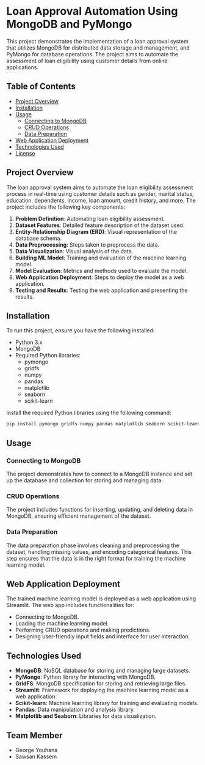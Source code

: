 # Loan Approval Automation Using MongoDB and PyMongo

This project demonstrates the implementation of a loan approval system that utilizes MongoDB for distributed data storage and management, and PyMongo for database operations. The project aims to automate the assessment of loan eligibility using customer details from online applications.

## Table of Contents

- [Project Overview](#project-overview)
- [Installation](#installation)
- [Usage](#usage)
  - [Connecting to MongoDB](#connecting-to-mongodb)
  - [CRUD Operations](#crud-operations)
  - [Data Preparation](#data-preparation)
- [Web Application Deployment](#web-application-deployment)
- [Technologies Used](#technologies-used)
- [License](#license)

## Project Overview

The loan approval system aims to automate the loan eligibility assessment process in real-time using customer details such as gender, marital status, education, dependents, income, loan amount, credit history, and more. The project includes the following key components:
1. **Problem Definition**: Automating loan eligibility assessment.
2. **Dataset Features**: Detailed feature description of the dataset used.
3. **Entity-Relationship Diagram (ERD)**: Visual representation of the database schema.
4. **Data Preprocessing**: Steps taken to preprocess the data.
5. **Data Visualization**: Visual analysis of the data.
6. **Building ML Model**: Training and evaluation of the machine learning model.
7. **Model Evaluation**: Metrics and methods used to evaluate the model.
8. **Web Application Deployment**: Steps to deploy the model as a web application.
9. **Testing and Results**: Testing the web application and presenting the results.

## Installation

To run this project, ensure you have the following installed:

- Python 3.x
- MongoDB
- Required Python libraries:
  - pymongo
  - gridfs
  - numpy
  - pandas
  - matplotlib
  - seaborn
  - scikit-learn

Install the required Python libraries using the following command:

```bash
pip install pymongo gridfs numpy pandas matplotlib seaborn scikit-learn
```

## Usage

### Connecting to MongoDB

The project demonstrates how to connect to a MongoDB instance and set up the database and collection for storing and managing data.

### CRUD Operations

The project includes functions for inserting, updating, and deleting data in MongoDB, ensuring efficient management of the dataset.

### Data Preparation

The data preparation phase involves cleaning and preprocessing the dataset, handling missing values, and encoding categorical features. This step ensures that the data is in the right format for training the machine learning model.

## Web Application Deployment

The trained machine learning model is deployed as a web application using Streamlit. The web app includes functionalities for:
- Connecting to MongoDB.
- Loading the machine learning model.
- Performing CRUD operations and making predictions.
- Designing user-friendly input fields and interface for user interaction.

## Technologies Used

- **MongoDB**: NoSQL database for storing and managing large datasets.
- **PyMongo**: Python library for interacting with MongoDB.
- **GridFS**: MongoDB specification for storing and retrieving large files.
- **Streamlit**: Framework for deploying the machine learning model as a web application.
- **Scikit-learn**: Machine learning library for training and evaluating models.
- **Pandas**: Data manipulation and analysis library.
- **Matplotlib and Seaborn**: Libraries for data visualization.

## Team Member 
- George Youhana
- Sawsan Kassem
